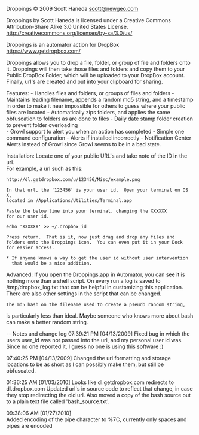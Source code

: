 Droppings
© 2009 Scott Haneda scott@newgeo.com

Droppings by Scott Haneda is licensed under a Creative Commons 
Attribution-Share Alike 3.0 United States License. 
http://creativecommons.org/licenses/by-sa/3.0/us/

Droppings is an automator action for DropBox
https://www.getdropbox.com/

Droppings allows you to drop a file, folder, or group of file and folders onto 
it.  Droppings will then take those files and folders and copy them to your 
Public DropBox Folder, which will be uploaded to your DropBox account.  Finally, url's 
are created and put into your clipboard for sharing.

Features:
    - Handles files and folders, or groups of files and folders
    - Maintains leading filename, appends a random md5 string, and a timestamp
      in order to make it near impossible for others to guess where your public
      files are located
    - Automatically zips folders, and applies the same obfuscation to folders 
      as are done to files
    - Daily date stamp folder creation to prevent folder overloading  
    - Growl support to alert you when an action has completed
    - Simple one command configuration
	- Alerts if installed incorrectly
	- Notification Center Alerts instead of Growl since Growl seems to be in a bad state.
    
Installation:
    Locate one of your public URL's and take note of the ID in the url.  
    For example, a url such as this:
    
    http://dl.getdropbox.com/u/123456/Misc/example.png
    
    In that url, the '123456' is your user id.  Open your terminal on OS X, 
    located in /Applications/Utilities/Terminal.app
    
    Paste the below line into your terminal, changing the XXXXXX 
    for our user id.
    
    echo 'XXXXXX' >> ~/.dropbox_id
    
    Press return.  That is it, now just drag and drop any files and 
    folders onto the Droppings icon.  You can even put it in your Dock 
    for easier access.
    
    * If anyone knows a way to get the user id without user intervention 
      that would be a nice addition.

Advanced:
    If you open the Droppings.app in Automator, you can see it is nothing 
more than a shell script.  On every run a log is saved to 
/tmp/dropbox_log.txt that can be helpful in customizing this application.  
There are also other settings in the script that can be changed.
    
    The md5 hash on the filename used to create a pseudo random string, 
is particularly less than ideal.  Maybe someone who knows more about bash 
can make a better random string.

-- Notes and change log
07:39:21 PM [04/13/2009] 
Fixed bug in which the users user_id was not passed into the url, and my 
personal user id was.  Since no one reported it, I guess no one is using 
this software :)

07:40:25 PM [04/13/2009]
Changed the url formatting and storage locations to be as short as 
I can possibly make them, but still be obfuscated.

01:36:25 AM [01/03/2010]
Looks like dl.getdropbox.com redirects to dl.dropbox.com
Updated url's in source code to reflect that change, in case they stop redirecting the old 
url.  Also moved a copy of the bash source out to a plain text file called 'bash_source.txt'.

09:38:06 AM [01/27/2010]	
Added encoding of the pipe character to %7C, currently only spaces and pipes are encoded